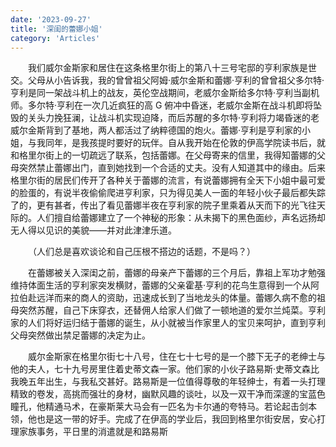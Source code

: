 ```yaml
---
date: '2023-09-27'
title: '深闺的蕾娜小姐'
category: 'Articles'
---
```


&emsp;&emsp;我们威尔金斯家和居住在这条格里尔街上的第八十三号宅邸的亨利家族是世交。父母从小告诉我，我的曾曾祖父阿姆·威尔金斯和蕾娜·亨利的曾曾祖父多尔特·亨利是同一架战斗机上的战友，英伦空战期间，老威尔金斯给多尔特·亨利当副机师。多尔特·亨利在一次几近疯狂的高 G 俯冲中昏迷，老威尔金斯在战斗机即将坠毁的关头力挽狂澜，让战斗机实现迫降，而后苏醒的多尔特·亨利将力竭昏迷的老威尔金斯背到了基地，两人都活过了纳粹德国的炮火。蕾娜·亨利是亨利家的小姐，与我同年，是我孩提时要好的玩伴。自从我开始在伦敦的伊高学院读书后，就和格里尔街上的一切疏远了联系，包括蕾娜。在父母寄来的信里，我得知蕾娜的父母突然禁止蕾娜出门，直到她找到一个合适的丈夫。没有人知道其中的缘由。后来格里尔街的居民们传开了各种关于蕾娜的流言，有说蕾娜拥有全天下小姐中最可爱的脸蛋的，有说半夜偷偷爬进亨利家，只为得见美人一面的年轻小伙子最后都失踪了的，更有甚者，传出了看见蕾娜半夜在亨利家的院子里乘着从天而下的光飞往天际的。人们擅自给蕾娜建立了一个神秘的形象：从未揭下的黑色面纱，声名远扬却无人得以见识的美貌——并对此津津乐道。

&emsp;&emsp;（人们总是喜欢谈论和自己压根不搭边的话题，不是吗？）

&emsp;&emsp;在蕾娜被关入深闺之前，蕾娜的母亲产下蕾娜的三个月后，靠祖上军功才勉强维持体面生活的亨利家突发横财，蕾娜的父亲霍基·亨利的花鸟生意得到一个从阿拉伯赴远洋而来的商人的资助，迅速成长到了当地龙头的体量。蕾娜久病不愈的祖母突然苏醒，自己下床穿衣，还替佣人给家人们做了一顿地道的爱尔兰炖菜。亨利家的人们将好运归结于蕾娜的诞生，从小就被当作家里人的宝贝来呵护，直到亨利父母突然做出禁足蕾娜的决定为止。

&emsp;&emsp;威尔金斯家在格里尔街七十八号，住在七十七号的是一个膝下无子的老绅士与他的夫人，七十九号房里住着史蒂文森一家。他们家的小伙子路易斯·史蒂文森比我晚五年出生，与我私交甚好。路易斯是一位值得尊敬的年轻绅士，有着一头打理精致的卷发，高挑而强壮的身材，幽默风趣的谈吐，以及一双干净而深邃的宝蓝色瞳孔，他精通马术，在豪斯莱大马会有一匹名为卡尔通的夸特马。若论起击剑本领，他也是这一带的好手。完成了在伊高的学业后，我回到格里尔街安居，安心打理家族事务，平日里的消遣就是和路易斯
